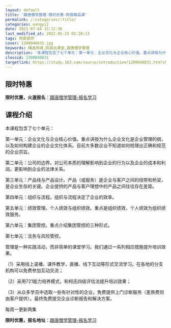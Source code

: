 ```yaml
---
layout: default
title: '跟唐僧学管理-限时优惠-网易精品课'
permalink: /:categories/:title/
categories: wangyi2
date: 2021-07-04 15:12:36
last_modified_at: 2022-05-23 02:28:13
tags: 网易提供
cover: 1209048831.jpg
keywords: 精选网课,网易云课堂,跟唐僧学管理
description: '本课程包含了七个单元：第一单元：企业文化与企业核心价值。重点讲授为什么企业文化是企业管理的纲，以及如何构建企业的企业文化'
classid: 1209048831
targetlink: https://study.163.com/course/introduction/1209048831.htm?share=1&shareId=1025206652&utm_campaign=share&utm_medium=iphoneShare&utm_source=&utm_u=1025206652
---
```


## 限时特惠

**限时优惠，火速报名**：[跟唐僧学管理-报名学习](https://study.163.com/course/introduction/1209048831.htm?share=1&shareId=1025206652&utm_campaign=share&utm_medium=iphoneShare&utm_source=&utm_u=1025206652)

## 课程介绍

本课程包含了七个单元：

第一单元：企业文化与企业核心价值。重点讲授为什么企业文化是企业管理的纲，以及如何构建企业的企业文化体系。目前大多数企业不知道如何梳理出正确和规范的企业宗旨。

第二单元：公司的边界。对公司本质的理解影响到企业的行为以及企业的成本和利润，更影响到企业的法律关系。

第三单元：产品线与产品设计。产品（或服务）是企业与客户之间的纽带和桥梁，是企业生存的关键。企业提供的产品与客户理想中的产品之间往往存在差距。

第四单元：组织与流程。组织与流程决定了企业的效率。

第五单元：绩效管理。个人绩效与组织绩效。重点是组织绩效，个人绩效为组织绩效服务。

第六单元：集团管控。重点介绍集团管控的三种形式。

第七单元：法务与风险管控。



管理是一种实践活动，而非简单的课堂学习。我们通过一系列相应措施提升培训效果。

（1）采用线上录播、课件教学，直播、线下互动等形式交流学习。在各地的分支机构可以免费参加互动交流；

（2）采用721能力培养模式，和柯氏四级评估法提升培训效果；

（3）从众多学员中选取一些有针对性的企业，免费提供上门诊断服务（差旅费则由客户提供）。最终免费提交企业诊断报告和解决方案。



每周一更新两集

**限时优惠，报名地址**：[跟唐僧学管理-报名学习](https://study.163.com/course/introduction/1209048831.htm?share=1&shareId=1025206652&utm_campaign=share&utm_medium=iphoneShare&utm_source=&utm_u=1025206652)

